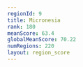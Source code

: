 ```yaml
---
regionId: 9
title: Micronesia
rank: 180
meanScore: 63.4
globalMeanScore: 70.22
numRegions: 220
layout: region_score
---
```

